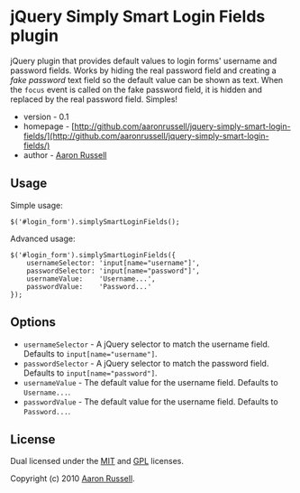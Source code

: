 # jQuery Simply Smart Login Fields plugin

jQuery plugin that provides default values to login forms' username and password fields. Works by hiding the real password field and creating a _fake password_ text field so the default value can be shown as text. When the `focus` event is called on the fake password field, it is hidden and replaced by the real password field. Simples!

* version - 0.1
* homepage - [http://github.com/aaronrussell/jquery-simply-smart-login-fields/](http://github.com/aaronrussell/jquery-simply-smart-login-fields/)
* author - [Aaron Russell](http://www.aaronrussell.co.uk)

## Usage

Simple usage:

    $('#login_form').simplySmartLoginFields();

Advanced usage:

    $('#login_form').simplySmartLoginFields({
        usernameSelector: 'input[name="username"]',
        passwordSelector: 'input[name="password"]',
        usernameValue:    'Username...',
        passwordValue:    'Password...'
    });

## Options

* `usernameSelector` - A jQuery selector to match the username field. Defaults to `input[name="username"]`.
* `passwordSelector` - A jQuery selector to match the password field. Defaults to `input[name="password"]`.
* `usernameValue` - The default value for the username field. Defaults to `Username...`.
* `passwordValue` - The default value for the username field. Defaults to `Password...`.

## License

Dual licensed under the [MIT](http://www.opensource.org/licenses/mit-license.php) and [GPL](http://www.opensource.org/licenses/gpl-license.php) licenses.

Copyright (c) 2010 [Aaron Russell](http://www.aaronrussell.co.uk).